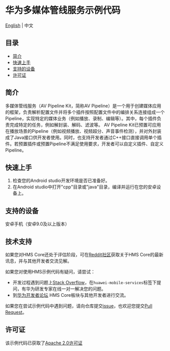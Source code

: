 # 华为多媒体管线服务示例代码

[English](README.md) | 中文

## 目录

 * [简介](#简介)
 * [快速上手](#快速上手)
 * [支持的设备](#支持的设备)
 * [许可证](#许可证)
## 简介
多媒体管线服务（AV Pipeline Kit，简称AV Pipeline）是一个用于创建媒体应用的框架，负责解析配置文件并将多个插件按照配置文件中的编排关系连接组成一个Pipeline，实现特定的媒体业务（例如播放、录制、编辑等）。其中，每个插件负责完成特定的任务，例如解封装、解码、滤波等。
AV Pipeline Kit已预置可应用在播放场景的Pipeline（例如视频播放、视频超分、声音事件检测），并对外封装成了Java接口供开发者使用。同时，也支持开发者通过C++接口直接调用单个插件。若预置插件或预置Pipeline不满足使用要求，开发者可以自定义插件、自定义Pipeline。

## 快速上手
1. 检查您的Android studio开发环境是否已准备好。
2. 在Android studio中打开"cpp"目录或"java"目录，编译并运行在您的安卓设备上。

## 支持的设备
安卓手机（安卓9.0及以上版本）

## 技术支持
如果您对HMS Core还处于评估阶段，可在[Reddit社区](https://www.reddit.com/r/HuaweiDevelopers/)获取关于HMS Core的最新讯息，并与其他开发者交流见解。

如果您对使用HMS示例代码有疑问，请尝试：
- 开发过程遇到问题上[Stack Overflow](https://stackoverflow.com/questions/tagged/huawei-mobile-services)，在`huawei-mobile-services`标签下提问，有华为研发专家在线一对一解决您的问题。
- 到[华为开发者论坛](https://developer.huawei.com/consumer/cn/forum/blockdisplay?fid=18) HMS Core板块与其他开发者进行交流。

如果您在尝试示例代码中遇到问题，请向仓库提交[issue](https://github.com/HMS-Core/hms-av-pipeline-demo/issues)，也欢迎您提交[Pull Request](https://github.com/HMS-Core/hms-av-pipeline-demo/pulls)。

## 许可证

该示例代码已获取了[Apache 2.0许可证](http://www.apache.org/licenses/LICENSE-2.0)
